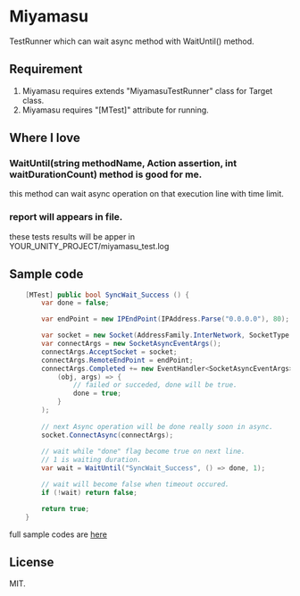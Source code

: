 # Miyamasu
TestRunner which can wait async method with  WaitUntil() method.

## Requirement
		
1. Miyamasu requires extends "MiyamasuTestRunner" class for Target class. 
2. Miyamasu requires "[MTest]" attribute for running.
	
## Where I love

### WaitUntil(string methodName, Action<bool> assertion, int waitDurationCount) method is good for me.

this method can wait async operation on that execution line with time limit. 

### report will appears in file.
these tests results will be apper in YOUR_UNITY_PROJECT/miyamasu_test.log


## Sample code

```C#
	[MTest] public bool SyncWait_Success () {
		var done = false;

		var endPoint = new IPEndPoint(IPAddress.Parse("0.0.0.0"), 80);

		var socket = new Socket(AddressFamily.InterNetwork, SocketType.Stream, ProtocolType.Tcp);
		var connectArgs = new SocketAsyncEventArgs();
		connectArgs.AcceptSocket = socket;
		connectArgs.RemoteEndPoint = endPoint;
		connectArgs.Completed += new EventHandler<SocketAsyncEventArgs>(
			(obj, args) => {
				// failed or succeded, done will be true.
				done = true;
			}
		);
	
		// next Async operation will be done really soon in async.
		socket.ConnectAsync(connectArgs);
		
		// wait while "done" flag become true on next line.
		// 1 is waiting duration.
		var wait = WaitUntil("SyncWait_Success", () => done, 1);

		// wait will become false when timeout occured.
		if (!wait) return false;

		return true;
	}
```
	
full sample codes are [here](https://github.com/sassembla/Miyamasu/blob/master/Assets/MiyamasuTestRunner/Editor/SampleTests/SampleTestSuite.cs)


## License
MIT.